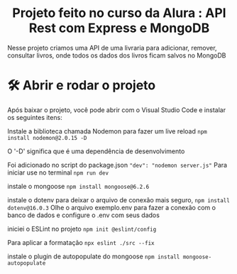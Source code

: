 <h1 align="center"> Projeto feito no curso da Alura : API Rest com Express e MongoDB </h1>

Nesse projeto criamos uma API de uma livraria para adicionar, remover, consultar livros, onde todos os dados dos livros ficam salvos no MongoDB 


# 🛠️ Abrir e rodar o projeto

Após baixar o projeto, você pode abrir com o Visual Studio Code e instalar os seguintes itens:

Instale a biblioteca chamada Nodemon para fazer um live reload
```npm install nodemon@2.0.15 -D```

O '-D' significa que é uma dependência de desenvolvimento

Foi adicionado no script do package.json
 ```"dev": "nodemon server.js"``` 
Para iniciar use no terminal 
```npm run dev```

instale o mongoose
```npm install mongoose@6.2.6```

instale o dotenv para deixar o arquivo de conexão mais seguro, 
```npm install dotenv@16.0.3```
Olhe o arquivo exemplo.env para fazer a conexão com o banco de dados e configure o .env com seus dados

iniciei o ESLint no projeto
```npm init @eslint/config```

Para aplicar a formatação
```npx eslint ./src --fix```

instale o plugin de autopopulate do mongoose
```npm install mongoose-autopopulate```

